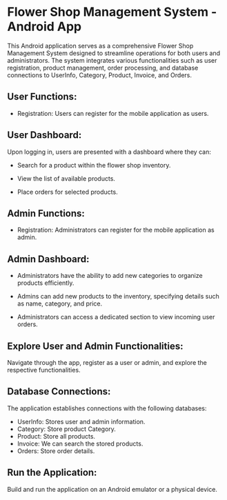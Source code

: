 
# Flower Shop Management System  - Android App


This Android application serves as a comprehensive Flower Shop Management System designed to streamline operations for both users and administrators. The system integrates various functionalities such as user registration, product management, order processing, and database connections to UserInfo, Category, Product, Invoice, and Orders.

## User Functions:

- Registration: Users can register for the mobile application as users.

## User Dashboard:
Upon logging in, users are presented with a dashboard where they can:

- Search for a product within the flower shop inventory.

- View the list of available products.

- Place orders for selected products.

## Admin Functions:
- Registration: Administrators can register for the mobile application as admin.
## Admin Dashboard:

- Administrators have the ability to add new categories to organize products efficiently.

- Admins can add new products to the inventory, specifying details such as name, category, and price.

- Administrators can access a dedicated section to view incoming user orders.

## Explore User and Admin Functionalities:

Navigate through the app, register as a user or admin, and explore the respective functionalities.

## Database Connections:

The application establishes connections with the following databases:

- UserInfo: Stores user and admin information.
- Category: Store product Category.
- Product: Store all products.
- Invoice: We can search the stored products.
- Orders: Store order details.

## Run the Application:

Build and run the application on an Android emulator or a physical device.